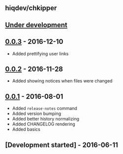 hiqdev/chkipper
---------------

## [Under development]

## [0.0.3] - 2016-12-10

- Added prettifying user links

## [0.0.2] - 2016-11-28

- Added showing notices when files were changed

## [0.0.1] - 2016-08-01

- Added `release-notes` command
- Added version bumping
- Added better history normalizing
- Added CHANGELOG rendering
- Added basics

## [Development started] - 2016-06-11

[@hiqsol]: https://github.com/hiqsol
[sol@hiqdev.com]: https://github.com/hiqsol
[Under development]: https://github.com/hiqdev/chkipper/compare/0.0.3...HEAD
[0.0.3]: https://github.com/hiqdev/chkipper/compare/0.0.2...0.0.3
[0.0.2]: https://github.com/hiqdev/chkipper/compare/0.0.1...0.0.2
[0.0.1]: https://github.com/hiqdev/chkipper/releases/tag/0.0.1
